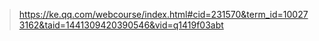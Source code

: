 > https://ke.qq.com/webcourse/index.html#cid=231570&term_id=100273162&taid=1441309420390546&vid=q1419f03abt